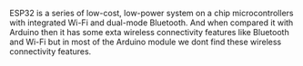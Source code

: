 ESP32 is a series of low-cost, low-power system on a chip microcontrollers with integrated Wi-Fi and dual-mode Bluetooth.
And when compared it with Arduino then it has some exta wireless connectivity features like Bluetooth and Wi-Fi but in most of the Arduino module we dont find these wireless connectivity features.
